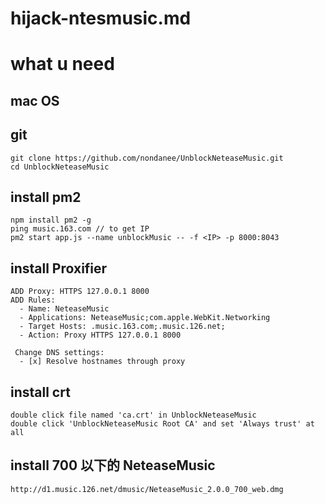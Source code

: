 # hijack-ntesmusic.md

# what u need
## mac OS
## git
```
git clone https://github.com/nondanee/UnblockNeteaseMusic.git
cd UnblockNeteaseMusic
```

## install pm2
```
npm install pm2 -g
ping music.163.com // to get IP
pm2 start app.js --name unblockMusic -- -f <IP> -p 8000:8043
```

## install Proxifier

```
ADD Proxy: HTTPS 127.0.0.1 8000
ADD Rules:
  - Name: NeteaseMusic
  - Applications: NeteaseMusic;com.apple.WebKit.Networking
  - Target Hosts: .music.163.com;.music.126.net;
  - Action: Proxy HTTPS 127.0.0.1 8000

￼Change DNS settings:
  - [x] Resolve hostnames through proxy
```

## install crt
```
double click file named 'ca.crt' in UnblockNeteaseMusic
double click 'UnblockNeteaseMusic Root CA' and set 'Always trust' at all
```


## install 700 以下的 NeteaseMusic

```
http://d1.music.126.net/dmusic/NeteaseMusic_2.0.0_700_web.dmg
```
